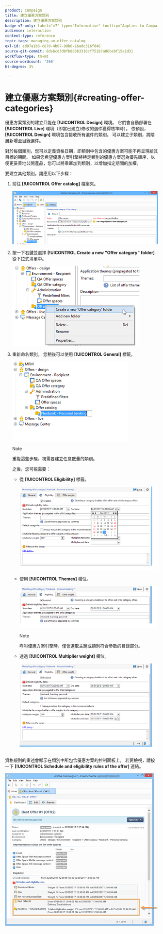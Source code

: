 ```yaml
---
product: campaign
title: 建立優惠方案類別
description: 建立優惠方案類別
badge-v7-only: label="v7" type="Informative" tooltip="Applies to Campaign Classic v7 only"
audience: interaction
content-type: reference
topic-tags: managing-an-offer-catalog
exl-id: ed97a1b5-c870-4b67-98b6-16adc316fd46
source-git-commit: 8debcd3d8fb883b3316cf75187a86bebf15a1d31
workflow-type: tm+mt
source-wordcount: '266'
ht-degree: 3%

---
```


# 建立優惠方案類別{#creating-offer-categories}



優惠方案類別的建立只能在 **[!UICONTROL Design]** 環境。 它們會自動部署在 **[!UICONTROL Live]** 環境（即當已建立/修改的選件獲得核準時）。 依預設， **[!UICONTROL Design]** 環境包含接收所有選件的類別。 可以建立子類別，將階層新增至目錄選件。

對於每個類別，您可以定義資格日期，即類別中包含的優惠方案可能不再呈現給其目標的期間。 如果您希望優惠方案引擎將特定類別的優惠方案選為優先順序，以便更妥善地公開產品，您可以將乘冪加到類別，以增加指定期間的加權。

要建立其他類別，請應用以下步驟：

1. 前往 **[!UICONTROL Offer catalog]** 檔案夾。

   ![](assets/offer_cat_create_001.png)

1. 按一下右鍵並選擇 **[!UICONTROL Create a new "Offer category" folder]** 從下拉式清單中。

   ![](assets/offer_cat_create_002.png)

1. 重新命名類別。 您稍後可以使用 **[!UICONTROL General]** 標籤。

   ![](assets/offer_cat_create_003.png)

   >[!NOTE]
   >
   >重複這些步驟，視需要建立任意數量的類別。

   之後，您可視需要：

   * 從 **[!UICONTROL Eligibility]** 標籤。

      ![](assets/offer_cat_create_004.png)

   * 使用 **[!UICONTROL Themes]** 欄位。

      ![](assets/offer_cat_create_005.png)

      >[!NOTE]
      >
      >呼叫優惠方案引擎時，僅會選取主題或類別符合參數的目錄部分。

   * 透過 **[!UICONTROL Multiplier weight]** 欄位。

      ![](assets/offer_cat_create_006.png)

資格規則的重述會顯示在類別中所包含優惠方案的控制面板上。 若要檢視，請按一下 **[!UICONTROL Schedule and eligibility rules of the offer]** 連結。

![](assets/offer_create_006.png)
